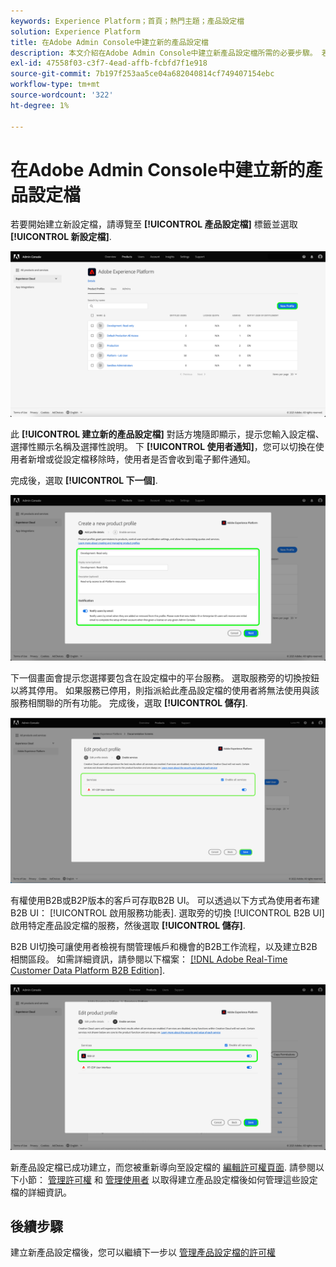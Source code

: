 ```yaml
---
keywords: Experience Platform；首頁；熱門主題；產品設定檔
solution: Experience Platform
title: 在Adobe Admin Console中建立新的產品設定檔
description: 本文介紹在Adobe Admin Console中建立新產品設定檔所需的必要步驟。 若要開始建立新設定檔，請導覽至「產品設定檔」索引標籤，然後按一下「新增設定檔」。
exl-id: 47558f03-c3f7-4ead-affb-fcbfd7f1e918
source-git-commit: 7b197f253aa5ce04a682040814cf749407154ebc
workflow-type: tm+mt
source-wordcount: '322'
ht-degree: 1%

---
```


# 在Adobe Admin Console中建立新的產品設定檔

若要開始建立新設定檔，請導覽至 **[!UICONTROL 產品設定檔]** 標籤並選取 **[!UICONTROL 新設定檔]**.

![new-profile](../images/new-profile.png)

此 **[!UICONTROL 建立新的產品設定檔]** 對話方塊隨即顯示，提示您輸入設定檔、選擇性顯示名稱及選擇性說明。 下 **[!UICONTROL 使用者通知]**，您可以切換在使用者新增或從設定檔移除時，使用者是否會收到電子郵件通知。

完成後，選取 **[!UICONTROL 下一個]**.

![create-new-product-profile](../images/create-new-product-profile.png)

下一個畫面會提示您選擇要包含在設定檔中的平台服務。 選取服務旁的切換按鈕以將其停用。 如果服務已停用，則指派給此產品設定檔的使用者將無法使用與該服務相關聯的所有功能。 完成後，選取 **[!UICONTROL 儲存]**.

![啟用 — 服務](../images/enable-services.png)

有權使用B2B或B2P版本的客戶可存取B2B UI。 可以透過以下方式為使用者布建B2B UI： [!UICONTROL 啟用服務功能表]. 選取旁的切換 [!UICONTROL B2B UI] 啟用特定產品設定檔的服務，然後選取 **[!UICONTROL 儲存]**.

B2B UI切換可讓使用者檢視有關管理帳戶和機會的B2B工作流程，以及建立B2B相關區段。 如需詳細資訊，請參閱以下檔案： [[!DNL Adobe Real-Time Customer Data Platform B2B Edition]](../../rtcdp/b2b-overview.md).

![enable-b2b](../images/enable-b2b.png)

新產品設定檔已成功建立，而您被重新導向至設定檔的 [編輯許可權頁面](#edit-permissions). 請參閱以下小節： [管理許可權](#manage-permissions-for-a-product-profile) 和 [管理使用者](#manage-users-for-a-product-profile) 以取得建立產品設定檔後如何管理這些設定檔的詳細資訊。

## 後續步驟

建立新產品設定檔後，您可以繼續下一步以 [管理產品設定檔的許可權](permissions.md)

